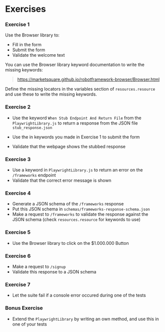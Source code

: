 # Exercises

### Exercise 1

Use the Browser library to:

- Fill in the form
- Submit the form
- Validate the welcome text

You can use the Browser library keyword documentation to write the missing keywords:

> https://marketsquare.github.io/robotframework-browser/Browser.html

Define the missing locators in the variables section of `resources.resource` and use these to write the missing keywords.

### Exercise 2

- Use the keyword `When Stub Endpoint And Return File` from the `PlaywrightLibrary.js` to return a response from the JSON file `stub_response.json`

- Use the in keywords you made in Exercise 1 to submit the form
- Validate that the webpage shows the stubbed response

### Exercise 3

- Use a keyword in `PlaywrightLibrary.js` to return an error on the `/frameworks` endpoint
- Validate that the correct error message is shown

### Exercise 4

- Generate a JSON schema of the `/frameworks` response
- Put this JSON schema in `schemas/frameworks-response-schema.json`
- Make a request to `/frameworks` to validate the response against the JSON schema (check `resources.resource` for keywords to use)

### Exercise 5

- Use the Browser library to click on the $1.000.000 Button

### Exercise 6

- Make a request to `/signup`
- Validate this response to a JSON schema

### Exercise 7

- Let the suite fail if a console error occured during one of the tests

### Bonus Exercise

- Extend the `PlaywrightLibrary` by writing an own method, and use this in one of your tests
